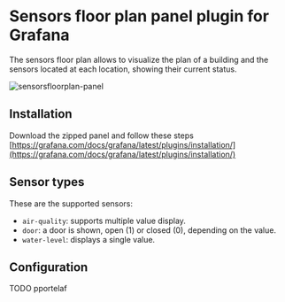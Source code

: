 # Sensors floor plan panel plugin for Grafana

The sensors floor plan allows to visualize the plan of a building and the sensors located at each location, showing their current status.

![sensorsfloorplan-panel](https://user-images.githubusercontent.com/14332334/130335113-b1c1646e-84e2-457b-960b-85f68e6ed175.PNG)

## Installation

Download the zipped panel and follow these steps [https://grafana.com/docs/grafana/latest/plugins/installation/](https://grafana.com/docs/grafana/latest/plugins/installation/)

## Sensor types

These are the supported sensors:
- `air-quality`: supports multiple value display.
- `door`: a door is shown, open (1) or closed (0), depending on the value.
- `water-level`: displays a single value.

## Configuration
TODO pportelaf
